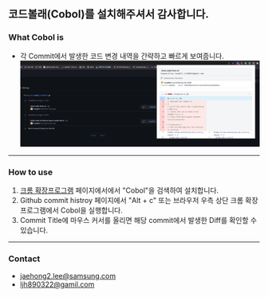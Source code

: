 ## 코드볼래(Cobol)를 설치해주셔서 감사합니다. 


### What Cobol is
- 각 Commit에서 발생한 코드 변경 내역을 간략하고 빠르게 보여줍니다.
![alt text](https://github.com/hong9lol/cobol/blob/main/images/cobol.jpeg?raw=true)

<hr>

### How to use
1. [크롬 확장프로그램](chrome://extensions) 페이지에서에서 "Cobol"을 검색하여 설치합니다. 
2. Github commit histroy 페이지에서 "Alt + c" 또는 브라우저 우측 상단 크롬 확장 프로그램에서 Cobol을 실행합니다. 
3. Commit Title에 마우스 커서를 올리면 해당 commit에서 발생한 Diff를 확인할 수 있습니다.

<hr>

### Contact
 - jaehong2.lee@samsung.com
 - ljh890322@gamil.com
